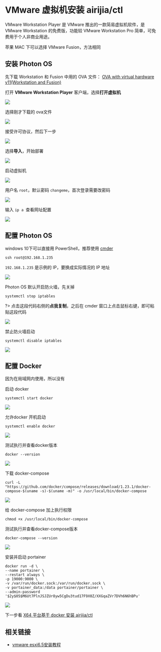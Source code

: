# VMware 虚拟机安装 airijia/ctl 


VMware Workstation Player 是 VMware 推出的一款简易虚拟机软件，是 VMware Workstation 的免费版，功能较 VMware Workstation Pro 简单，可免费用于个人非商业用途。


苹果 MAC 下可以选择 VMware Fusion，方法相同



## 安装 Photon OS

先下载 Workstation 和 Fusion 中用的 OVA 文件： [OVA with virtual hardware v11(Workstation and Fusion)](http://dl.bintray.com/vmware/photon/2.0/GA/ova/photon-custom-lsilogic-hw11-2.0-304b817.ova)



打开 **VMware Workstation Player** 客户端，选择**打开虚拟机**


![](http://pic.airijia.com/doc/20181126104437.png)



选择刚才下载的 ova文件

![](http://pic.airijia.com/doc/20181126105541.png)



接受许可协议，然后下一步



![](http://pic.airijia.com/doc/20181126105426.png)



选择**导入**，开始部署



![](http://pic.airijia.com/doc/20181126105710.png)



启动虚拟机

![](http://pic.airijia.com/doc/20181126105743.png)



用户名 `root`，默认密码 `changeme`，首次登录需要改密码


![](http://pic.airijia.com/doc/20181126094233.png)


输入 `ip a `查看网址配置


![](http://pic.airijia.com/doc/20181126110002.png)



## 配置 Photon OS


windows 10下可以直接用 PowerShell，推荐使用 [cmder](https://www.jeffjade.com/2016/01/13/2016-01-13-windows-software-cmder/)


```
ssh root@192.168.1.235
```

`192.168.1.235` 是示例的 IP，要换成实际情况的 IP 地址


![](http://pic.airijia.com/doc/20181126110638.png)



Photon OS 默认开启防火墙，先关掉

```
systemctl stop iptables
```

?> 点击这段代码右侧的**点我复制**，之后在 cmder 窗口上点击鼠标右键，即可粘贴这段代码

![](http://pic.airijia.com/doc/20181126113622.png)


禁止防火墙启动

```
systemctl disable iptables
```

![](http://pic.airijia.com/doc/20181126115926.png)


## 配置 Docker




因为在局域网内使用，所以没有



启动 docker 

```
systemctl start docker

```


![](http://pic.airijia.com/doc/20181126110814.png)


允许docker 开机启动

```
systemctl enable docker

```


![](http://pic.airijia.com/doc/20181126110857.png)



测试执行并查看docker版本

```
docker --version

```


![](http://pic.airijia.com/doc/20181126095921.png)



下载 docker-compose

```
curl -L "https://github.com/docker/compose/releases/download/1.23.1/docker-compose-$(uname -s)-$(uname -m)" -o /usr/local/bin/docker-compose
```

![](http://pic.airijia.com/doc/20181126100151.png)


给 docker-compose 加上执行权限


```
chmod +x /usr/local/bin/docker-compose
```

测试执行并查看docker-compose版本

```
docker-compose --version
```

![](http://pic.airijia.com/doc/20181126100427.png)


安装并启动 portainer


```shell
docker run -d \
--name portainer \
--restart always \
-p 19000:9000 \
-v /var/run/docker.sock:/var/run/docker.sock \
-v portainer_data:/data portainer/portainer \
--admin-password '$2y$05$M6Ut7PlnJSJZUr8yw5CgDu3tud17F9X0Z/XXGqaZVr7DVh6N6hBPu'
```

![](http://pic.airijia.com/doc/20181126100749.png)



下一步看
[X64 平台基于 docker 安装 airjiia/ctl ](ctl/deploy/x64)


## 相关链接

 - [vmware esxi6.5安装教程](https://zhuanlan.zhihu.com/p/30129843)
